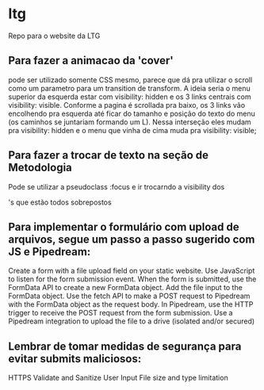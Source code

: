 # ltg
Repo para o website da LTG


## Para fazer a animacao da 'cover'
pode ser utilizado somente CSS mesmo, parece que dá pra utilizar o scroll como um parametro para um transition de transform.
A ideia seria o menu superior da esquerda estar com visibility: hidden e os 3 links centrais com visibility: visible. Conforme a pagina é scrollada pra baixo, os 3 links vão encolhendo pra esquerda até ficar do tamanho e posição do texto do menu (os caminhos se juntariam formando um L). Nessa interseção eles mudam pra visibility: hidden e o menu que vinha de cima muda pra visibility: visible;

## Para fazer a trocar de texto na seção de Metodologia
Pode se utilizar a pseudoclass :focus e ir trocarndo a visibility dos <p>'s que estão todos sobrepostos

## Para implementar o formulário com upload de arquivos, segue um passo a passo sugerido com JS e Pipedream:

Create a form with a file upload field on your static website.
Use JavaScript to listen for the form submission event.
When the form is submitted, use the FormData API to create a new FormData object.
Add the file input to the FormData object.
Use the fetch API to make a POST request to Pipedream with the FormData object as the request body.
In Pipedream, use the HTTP trigger to receive the POST request from the form submission.
Use a Pipedream integration to upload the file to a drive (isolated and/or secured)


## Lembrar de tomar medidas de segurança para evitar submits maliciosos:

HTTPS
Validate and Sanitize User Input
File size and type limitation